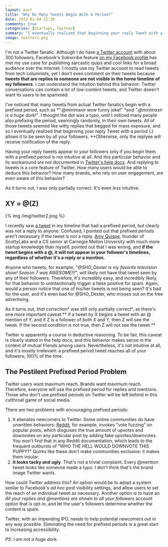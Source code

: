 ```yaml
---
layout: post
title: "Why Do Many Tweets Begin With A Period?"
date: 2013-01-04 21:30
comments: true
categories: [Startups, Twitter]
summary: "I eventually realized that beginning your reply Tweet with a period (.) allows it to be seen by all your followers."
image: twitter2.png
---
```


I'm not a Twitter fanatic. Although I do have [a Twitter account][1] with about 300 followers,  Facebook's Subscribe feature [on my Facebook profile][2] has met my use case for publishing sarcastic quips and cool links for a broad audience over the internet. I mostly use my Twitter account to read tweets from tech columnists, yet I don't even comment on their tweets because **tweets that are replies to someone are not visible in the home timeline of my followers**. I can understand the intuition behind this behavior: Twitter conversations can contain a lot of low-content tweets, and Twitter doesn't want its users to be spammed.

I've noticed that many tweets from actual Twitter fanatics begin with a prefixed period, such as *".@minimaxir wow funny joke!" *and *".@minimaxir is a huge dork!"*. I thought the dot was a typo, until I noticed many people also prefixing the period, seemingly randomly, in their own tweets. All of those tweets seemed like witty replies that begged for mass exposure, and so I eventually realized that beginning your reply Tweet with a period (.) allows it to be seen by all your followers. **Otherwise, only the replyee will receive notification of the reply.

Having your reply tweets appear to your followers only if you begin them with a prefixed period is not intuitive at all. And this particular behavior and its workaround are not documented in [Twitter's help docs][3]. And replying to tweets is a core feature of Twitter. How many users would be able to deduce this behavior? How many brands, who rely on user engagement, are even aware of this behavior?

As it turns out, I was only partially correct. It's even *less* intuitive.

<!-- more -->

## XY = @(Z)

{% img /img/twitter2.png %}

I recently saw [a tweet][5] in my timeline that had a prefixed period, but clearly was not a reply to anyone. Confused, I pointed out that prefixed periods aren't necessary if the tweet is not a reply. [Amy Quispe][6], founder of ScottyLabs and a CS senior at Carnegie Mellon University with much more startup knowledge than myself, pointed out that I was wrong, and **if the tweet begins with a @, it will not appear in your follower's timelines, regardless of whether it's a reply or a mention**.

Anyone who tweets, for example, "*@SHO_Dexter is my favorite television show! Season 7 was AWESOME!!!*", will likely not have that tweet seen by any of their followers. Therefore, it's incredibly easy, and incredibly likely, for that behavior to unintentionally trigger a false positive for spam. Again, would a person notice that one of his/her tweets is not being seen? It's bad for the user, and it's even bad for @SHO_Dexter, who misses out on the free advertising.

As it turns out, *that* *correction** was still only partially correct*, as there's one more important caveat:** if a tweet by X begins a tweet with an @ mention of Y, and if Z is a follower of *both* X and Y, then Z will see the tweet. If the second condition is not true, then Z will not see the tweet.**

Twitter is apparently a course in deductive reasoning. To be fair, this caveat is clearly stated in the help docs, and this behavior makes sense in the context of mutual friends among users. Nevertheless, it's not intuitive at all, and it's mostly irrelevant: a prefixed period tweet reaches all of your followers, 100% of the time.

## The Pestilent Prefixed Period Problem

Twitter users want maximum reach. Brands want maximum reach. Therefore, everyone will use the prefixed period for replies and mentions. Those who don't use prefixed periods on Twitter will be left behind in this cutthroat game of social media.

There are two problems with encouraging prefixed periods:

1.  It alienates newcomers to Twitter. Some online communities do have unwritten behaviors: [Reddit][7], for example, invokes "vote fuzzing" on popular posts, which disguises the true amount of upvotes and downvotes on any particular post by adding fake upvotes/downvotes. You won't find that in any Reddit documentation, which leads to the frequent outbursts of "WHO THE HELL WOULD DOWNVOTE THIS PUPPY?" Quirks like these don't make communities exclusive: it makes them insular.
2.  **It looks tacky and ugly**. That's not a trivial complaint. Every @mention tweet looks like someone made a typo. I don't think that's the brand image Twitter wants.

How could Twitter address this? An option would be to adopt a system similar to Facebook's *ad hoc* post visibility settings, and allow users to set the reach of an individual tweet as necessary. Another option is to have an *All your replies and @mentions are shown to all your followers* account option that is opt-in, and let the user's followers determine whether the content is spam.

Twitter, with an impending IPO, needs to help potential newcomers out in any way possible. Eliminating the need for prefixed periods is a great start to increasing accessibility.

*PS: I am not a huge dork.*

 [1]: https://twitter.com/minimaxir
 [2]: http://www.facebook.com/max.woolf
 [3]: https://support.twitter.com/groups/31-twitter-basics/topics/109-tweets-messages/articles/14023-what-are-replies-and-mentions
 [5]: https://twitter.com/ScottyLabs/status/286921265514700801
 [6]: https://twitter.com/amyquispe
 [7]: http://www.reddit.com/  